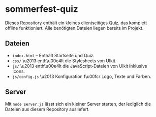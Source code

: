 # sommerfest-quiz

Dieses Repository enthält ein kleines clientseitiges Quiz, das komplett offline funktioniert. Alle benötigten Dateien liegen bereits im Projekt.

## Dateien


 - `index.html` – Enthält Startseite und Quiz.
- `css/` \u2013 enth\u00e4lt die Stylesheets von UIkit.
- `js/` \u2013 enth\u00e4lt die JavaScript-Dateien von UIkit inklusive Icons.
- `js/config.js` \u2013 Konfiguration f\u00fcr Logo, Texte und Farben.

## Server

Mit `node server.js` lässt sich ein kleiner Server starten, der lediglich die
Dateien aus diesem Repository ausliefert.



